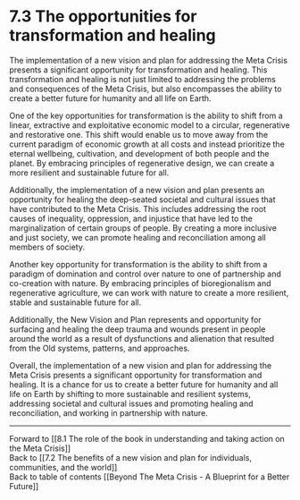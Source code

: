 # 7.3 The opportunities for transformation and healing

The implementation of a new vision and plan for addressing the Meta Crisis presents a significant opportunity for transformation and healing. This transformation and healing is not just limited to addressing the problems and consequences of the Meta Crisis, but also encompasses the ability to create a better future for humanity and all life on Earth.

One of the key opportunities for transformation is the ability to shift from a linear, extractive and exploitative economic model to a circular, regenerative and restorative one. This shift would enable us to move away from the current paradigm of economic growth at all costs and instead prioritize the eternal wellbeing, cultivation, and development of both people and the planet. By embracing principles of regenerative design, we can create a more resilient and sustainable future for all.

Additionally, the implementation of a new vision and plan presents an opportunity for healing the deep-seated societal and cultural issues that have contributed to the Meta Crisis. This includes addressing the root causes of inequality, oppression, and injustice that have led to the marginalization of certain groups of people. By creating a more inclusive and just society, we can promote healing and reconciliation among all members of society.

Another key opportunity for transformation is the ability to shift from a paradigm of domination and control over nature to one of partnership and co-creation with nature. By embracing principles of bioregionalism and regenerative agriculture, we can work with nature to create a more resilient, stable and sustainable future for all.

Additionally, the New Vision and Plan represents and opportunity for surfacing and healing the deep trauma and wounds present in people around the world as a result of dysfunctions and alienation that resulted from the Old systems, patterns, and approaches. 

Overall, the implementation of a new vision and plan for addressing the Meta Crisis presents a significant opportunity for transformation and healing. It is a chance for us to create a better future for humanity and all life on Earth by shifting to more sustainable and resilient systems, addressing societal and cultural issues and promoting healing and reconciliation, and working in partnership with nature.

___

Forward to [[8.1 The role of the book in understanding and taking action on the Meta Crisis]]    
Back to [[7.2 The benefits of a new vision and plan for individuals, communities, and the world]]    
Back to table of contents [[Beyond The Meta Crisis - A Blueprint for a Better Future]] 